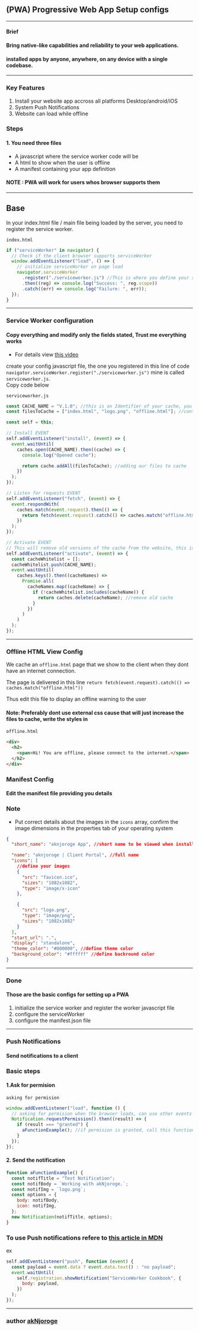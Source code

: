 ## (PWA) Progressive Web App Setup configs

---

#### Brief

#### Bring native-like capabilities and reliability to your web applications.

#### installed apps by anyone, anywhere, on any device with a single codebase.

---

### Key Features

1. Install your website app accross all platforms Desktop/android/iOS
2. System Push Notifications
3. Website can load while offline

### Steps

#### 1. You need three files

- A javascript where the service worker code will be
- A html to show when the user is offline
- A manifest containing your app definition

#### NOTE : PWA will work for users whos browser supports them

---

## Base

In your index.html file / main file being loaded by the server, you need to register the service worker.

`index.html`

```js
if ("serviceWorker" in navigator) {
  // Check if the client browser supports serviceWorker
  window.addEventListener("load", () => {
    // initialize serviceWorker on page load
    navigator.serviceWorker
      .register("./serviceworker.js") //This is where you define your serviceWorker.js file
      .then((reg) => console.log("Success: ", reg.scope))
      .catch((err) => console.log("Failure: ", err));
  });
}
```

---

### Service Worker configuration

#### Copy everything and modify only the fields stated, Trust me everything works

- For details view [this video](https://www.youtube.com/watch?v=IaJqMcOMuDM)

create your config javascript file, the one you registered in this line of code `navigator.serviceWorker.register("./serviceworker.js")` mine is called `serviceworker.js`.
<br/>
Copy code below

`serviceworker.js`

```js
const CACHE_NAME = "V.1.0"; //this is an Identifier of your cache, you should update it once you update your website and redeploy to example V.1.1
const filesToCache = ["index.html", "logo.png", "offline.html"]; //contains the file to cache, this is relative to where this serviceworker.js file is located, thus can also have const filesToCache = ["assets/style.css"]

const self = this;

// Install EVENT
self.addEventListener("install", (event) => {
  event.waitUntil(
    caches.open(CACHE_NAME).then((cache) => {
      console.log("Opened cache");

      return cache.addAll(filesToCache); //adding our files to cache
    })
  );
});

// Listen for requests EVENT
self.addEventListener("fetch", (event) => {
  event.respondWith(
    caches.match(event.request).then(() => {
      return fetch(event.request).catch(() => caches.match("offline.html")); // This line will load our offline page when the client has no internet connection, assets to be used with this page should also be cached
    })
  );
});

// Activate EVENT
// This will remove old versions of the cache from the website, this is why we should update the version number after an update
self.addEventListener("activate", (event) => {
  const cacheWhitelist = [];
  cacheWhitelist.push(CACHE_NAME);
  event.waitUntil(
    caches.keys().then((cacheNames) =>
      Promise.all(
        cacheNames.map((cacheName) => {
          if (!cacheWhitelist.includes(cacheName)) {
            return caches.delete(cacheName); //remove old cache
          }
        })
      )
    )
  );
});
```

---

### Offline HTML View Config

We cache an `offline.html` page that we show to the client when they dont have an internet connection.

The page is delivered in this line `return fetch(event.request).catch(() => caches.match("offline.html"))`

Thus edit this file to display an offline warning to the user

#### Note: Preferably dont use external css cause that will just increase the files to cache, write the styles in <head>

`offline.html`

```html
<div>
  <h2>
    <span>Hi! You are offline, please connect to the internet.</span>
  </h2>
</div>
```

### Manifest Config

#### Edit the manifest file providing you details

### Note

- Put correct details about the images in the `icons` array, confirm the image dimensions in the properties tab of your operating system

```json
{
  "short_name": "aknjoroge App", //short name to be viewed when installed

  "name": "aknjoroge | Client Portal", //full name
  "icons": [
    //define your images
    {
      "src": "favicon.ico",
      "sizes": "1082x1082",
      "type": "image/x-icon"
    },

    {
      "src": "logo.png",
      "type": "image/png",
      "sizes": "1082x1082"
    }
  ],
  "start_url": ".",
  "display": "standalone",
  "theme_color": "#000000", //define theme color
  "background_color": "#ffffff" //define backround color
}
```

---

### Done

#### Those are the basic configs for setting up a PWA

1. initialize the service worker and register the worker javascript file
2. configure the serviceWorker
3. configure the manifest.json file

---

### Push Notifications

#### Send notifications to a client

### Basic steps

#### 1.Ask for permision

`asking for permision`

```js
window.addEventListener("load", function () {
  // asking for permision when the browser loads, can use other events
  Notification.requestPermission().then((result) => {
    if (result === "granted") {
      aFunctionExample(); //if permision is granted, call this function
    }
  });
});
```

#### 2. Send the notification

```js
function aFunctionExample() {
  const notifTitle = "Test Notification";
  const notifBody = `Working with akNjoroge.`;
  const notifImg = `logo.png`;
  const options = {
    body: notifBody,
    icon: notifImg,
  };
  new Notification(notifTitle, options);
}
```

### To use Push notifications refere to [this article in MDN](https://developer.mozilla.org/en-US/docs/Web/Progressive_web_apps/Re-engageable_Notifications_Push)

ex

```js
self.addEventListener("push", function (event) {
  const payload = event.data ? event.data.text() : "no payload";
  event.waitUntil(
    self.registration.showNotification("ServiceWorker Cookbook", {
      body: payload,
    })
  );
});
```

---

### author [akNjoroge](https://twitter.com/aknjoroge)
